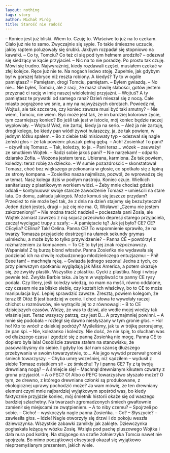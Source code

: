 ```yaml
---
layout: nothing
tags: story
author: Michał Piróg
title: Starość nie radość
---
```

– Koniec jest już bliski. Wiem to. Czuję to. Właściwe to już na to czekam. Ciało już nie to samo. Zwyczajnie się sypie. To takie śmieszne uczucie, jakby raptem poluzowały się śrubki. Jakbym rozpadał się stopniowo na kawałki.
– Co ty, Tomciu? Co też ci się pod tym hełmem urodziło? – odezwał się siedzący w kącie przyjaciel.
– Nic na to nie poradzę. Po prostu tak czuję. Mówi się trudno. Najwyraźniej, kiedy rozdawali części, musiałem czekać w złej kolejce. Ręce już nie te. Na nogach ledwo stoję. Zupełnie, jak gdybym był w gorszej fabryce niż reszta robiony. A kiedyś? Ty to w ogóle pamiętasz?
– Pamiętam, drogi Tomciu, pamiętam.
– Byłem gwiazdą.
– No nie… Nie byłeś, Tomciu, ale z racji, że masz chwilę słabości, gotów jestem przyznać ci rację w imię naszej wieloletniej przyjaźni.
– Wojtuś? A ty pamiętasz te prywatki od samego rana? Dzień mieszał się z nocą. Całe miasto pogrążone we śnie, a my na najwyższych obrotach. Powiedz mi, Wojtuś, ale tak szczerze, czy koniec zawsze musi być taki smutny?
– Nie wiem, Tomciu, nie wiem. Być może jest tak, że im bardziej kolorowe życie, tym czarniejszy koniec? Bo jeśli tak jest w istocie, mój koniec będzie raczej wypłowiały.
– Wojtuś! Weź, nie żartuj, kiedy ja na serio.
– Ależ ja nie żartuję, drogi kolego, bo kiedy pan wiódł żywot hulaszczy, ja, że tak powiem, w jednym łóżku spałem.
– Bo z ciebie taki misiowaty typ – odezwał się nagle żeński głos – że tak powiem: pluszak pełną gębą.
– Ach! Zosieńka! To pani? – ożywił się Tomasz.
– Tak, koledzy, to ja.
– Pani teraz… wózek – zauważył ze smutkiem Wojtek. – Radzi sobie jakoś pani?
– Nie narzekam! – odparła dziarsko Zofia. – Wożona jestem teraz. Ubierana, karmiona. Że tak powiem, koledzy: teraz robię za dziecko.
– W sumie pozazdrościć – skonstatował Tomasz, choć bez większego przekonania w głosie, co spotkało się z kpiną ze strony kompana.
– Zosieńko nasza najmilsza, pozwól, że wprowadzę cię w temat. Nasz kolega dziś w podłym nastroju. Koniec czuje. Wielkich sanitariuszy z plastikowym workiem widzi.
– Żeby mnie chociaż gdzieś oddali – kontynuował swoje starcze zawodzenie Tomasz – umieścili na stare lata. Do domu, zakładu jakiegoś. Może komuś się jeszcze przydam? Przecież to nie może być tak, że z dnia na dzień stajemy się bezużyteczni! Jeden dzień jesteś, drugi – już cię nie ma. O, Wisławo! „Czemu nie jestem zakorzeniony!”
– Nie można tracić nadziei! – pocieszała pani Zosia, ale Wojtek zamiast zawrzeć z nią sojusz przeciwko depresji starego przyjaciela, zaczął wyciągać trupy z szafy:
– A pamiętacie tę? Jak jej było? CE? CE? CEcylia? CElina? Tak! Celina. Panna CE!
To wspomnienie sprawiło, że na twarzy Tomasza przyjaciele dostrzegli na ułamek sekundy grymas uśmiechu, a może było to tylko przywidzenie?
– Panna CE – powtórzył z rozmarzeniem za kompanem. – To CE to był jej znak rozpoznawczy. Wspaniała! Z tą burzą blond włosów.
Panna Zosieńka nie wydawała się podzielać ich na chwilę rozbudzonego młodzieńczego entuzjazmu:
– Phi! Eeee tam! – machnęła ręką. – Gwiazda jednego sezonu! Jedna z tych, co przy pierwszym spotkaniu wyglądają jak Miss America, a potem okazuje się, że zwykły plastik. Wszystko z plastiku. Cycki z plastiku. Nogi i włosy pewnie też. Zwykła Barbie taka. Ja bym w wątpliwość te panny CE rysy podała. Czy litery, jeśli koledzy wiedzą, co mam na myśli, równo oddalone, czy czasem nie za blisko siebie, czy kształt ich właściwy, bo to CE to może manipulacja być. Lepiej sprawdzić zawsze. Zresztą, powiem kolegom, że teraz B! Otóż B jest bardziej w cenie.
I choć słowa te wywołały raczej chichot u rozmówców, nie wytrąciło jej to z równowagi:
– B to CE dzisiejszych czasów. Widzę, że was to dziwi, ale wedle mojej wiedzy tak właśnie jest. Teraz wszyscy patrzą, czy jest B… A przynajmniej powinni.
– A mnie się podobała – rozległ się dawno niesłyszany w tym gronie głos.
– Ho! ho! Kto to wrócił z dalekiej podróży? Myśleliśmy, jak tu w trójkę perorujemy, że pan śpi.
– Nie, koleżanko i koledzy. Nie dość, że nie śpię, to słucham was od dłuższego czasu i zgodzić się z panną Zosieńką nie mogę. Panna CE to dopiero była lala! Osobiście zawsze stałem na stanowisku, że pasowalibyśmy do siebie. I gdyby los dał nam szansę dłuższego przebywania w swoim towarzystwie, to…
Ale jego wywód przerwał gromki śmiech towarzyszy.
– Chyba umrę wcześniej, niż sądziłem – wydusił z siebie Tomasz ostatkiem sił – ze śmiechu! Ty i panna CE? Ty z tą twoją drewnianą nogą?
– A śmiejcie się! – Machnął drewnianym kikutem czwarty z grona przyjaciół. – A o FSC? O! Albo o PEFC towarzystwo słyszało może? O tym, że drewno, z którego drewniane członki są produkowane, z ekologicznej uprawy pochodzić może? Ja wam mówię, że ten drewniany element czyni mnie najbardziej wyjątkowym spośród was, bo kiedy faktycznie przyjdzie koniec, mój śmietnik historii okaże się od waszego bardziej szlachetny.
Na twarzach zgromadzonych śmiech gwałtownie zamienił się miejscami ze zwątpieniem.
– A to niby czemu? – Spojrzeli po sobie.
– Cicho! – wyskoczyła nagle panna Zosieńka.
– Co?
– Słyszycie? – zawiesiła głos. – Idzie!
Nagle otworzyły się drzwi i do pokoju weszła dziewczynka. Wszystkie zabawki zamilkły jak zaklęte. Dziewczynka pogłaskała leżącą w wózku Zosię. Wzięła pod pachę pluszowego Wojtka i dała nura pod kołdrę. Na stojącego na szafie żołnierzyka Tomcia nawet nie spojrzała. Bo mimo początkowej ekscytacji okazał się wyjątkowo nieprzemyślanym prezentem, jakich wiele.
